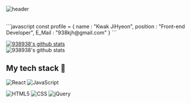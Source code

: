 ![header](https://capsule-render.vercel.app/api?type=waving&color=auto&height=150&section=header&text=Hello,World!&fontSize=30)

<br>
```javascript
  const profile = {
    name : "Kwak JiHyeon",
    position : "Front-end Developer",
    E_Mail : "938kjh@gmail.com"
  }
```

<br>

[![938938's github stats](https://github-readme-stats.vercel.app/api/top-langs/?username=938938&show_icons=true&hide_border=true&title_color=004386&icon_color=004386&layout=compact&theme=graywhite)](https://github.com/938938)
<br>
![938938's github stats](https://github-readme-stats.vercel.app/api?username=938938&show_icons=true&theme=graywhite&hide=issues,contribs)


## My tech stack :notebook_with_decorative_cover:

![React](https://img.shields.io/badge/-React-61DAFB?style=for-the-badge&logo=React&logoColor=000000)
![JavaScript](https://img.shields.io/badge/-JavaScript-F7DF1E?style=for-the-badge&logo=JavaScript&logoColor=000000)

![HTML5](https://img.shields.io/badge/-HTML-E34F26?style=for-the-badge&logo=html5&logoColor=ffffff)
![CSS](https://img.shields.io/badge/-CSS-1572B6?style=for-the-badge&logo=CSS3&logoColor=ffffff)
![jQuery](https://img.shields.io/badge/-jQuery-0769AD?style=for-the-badge&logo=jQuery&logoColor=ffffff)

<br>
